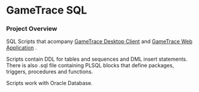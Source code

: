 # GameTrace SQL

### Project Overview

SQL Scripts that acompany [GameTrace Desktop Client](https://github.com/dradisavljevic/GameTrace-Desktop-Client) and [GameTrace Web Application](https://github.com/dradisavljevic/GameTrace-Web-App) .

Scripts contain DDL for tables and sequences and DML insert statements. There is also .sql file containing PLSQL blocks that define packages, triggers, procedures and functions.

Scripts work with Oracle Database.
